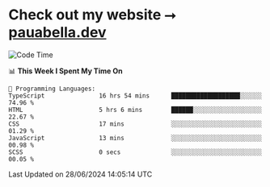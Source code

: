 # Check out my website ⭢ [pauabella.dev](https://pauabella.dev)

<!--START_SECTION:waka-->
![Code Time](http://img.shields.io/badge/Code%20Time-3%2C510%20hrs%207%20mins-blue)

📊 **This Week I Spent My Time On** 

```text
💬 Programming Languages: 
TypeScript               16 hrs 54 mins      ███████████████████░░░░░░   74.96 % 
HTML                     5 hrs 6 mins        ██████░░░░░░░░░░░░░░░░░░░   22.67 % 
CSS                      17 mins             ░░░░░░░░░░░░░░░░░░░░░░░░░   01.29 % 
JavaScript               13 mins             ░░░░░░░░░░░░░░░░░░░░░░░░░   00.98 % 
SCSS                     0 secs              ░░░░░░░░░░░░░░░░░░░░░░░░░   00.05 % 
```


 Last Updated on 28/06/2024 14:05:14 UTC
<!--END_SECTION:waka-->

